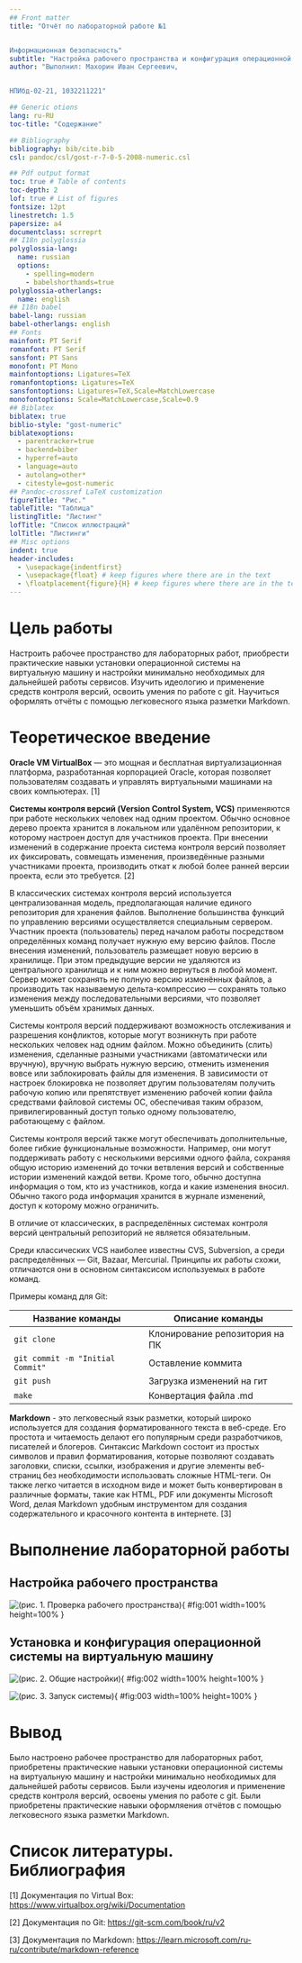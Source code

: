 ```yaml
---
## Front matter
title: "Отчёт по лабораторной работе №1


Информационная безопасность"
subtitle: "Настройка рабочего пространства и конфигурация операционной системы на виртуальную машину. Система контроля версий Git. Язык разметки Markdown"
author: "Выполнил: Махорин Иван Сергеевич, 


НПИбд-02-21, 1032211221"

## Generic otions
lang: ru-RU
toc-title: "Содержание"

## Bibliography
bibliography: bib/cite.bib
csl: pandoc/csl/gost-r-7-0-5-2008-numeric.csl

## Pdf output format
toc: true # Table of contents
toc-depth: 2
lof: true # List of figures
fontsize: 12pt
linestretch: 1.5
papersize: a4
documentclass: scrreprt
## I18n polyglossia
polyglossia-lang:
  name: russian
  options:
	- spelling=modern
	- babelshorthands=true
polyglossia-otherlangs:
  name: english
## I18n babel
babel-lang: russian
babel-otherlangs: english
## Fonts
mainfont: PT Serif
romanfont: PT Serif
sansfont: PT Sans
monofont: PT Mono
mainfontoptions: Ligatures=TeX
romanfontoptions: Ligatures=TeX
sansfontoptions: Ligatures=TeX,Scale=MatchLowercase
monofontoptions: Scale=MatchLowercase,Scale=0.9
## Biblatex
biblatex: true
biblio-style: "gost-numeric"
biblatexoptions:
  - parentracker=true
  - backend=biber
  - hyperref=auto
  - language=auto
  - autolang=other*
  - citestyle=gost-numeric
## Pandoc-crossref LaTeX customization
figureTitle: "Рис."
tableTitle: "Таблица"
listingTitle: "Листинг"
lofTitle: "Список иллюстраций"
lolTitle: "Листинги"
## Misc options
indent: true
header-includes:
  - \usepackage{indentfirst}
  - \usepackage{float} # keep figures where there are in the text
  - \floatplacement{figure}{H} # keep figures where there are in the text
---
```


# Цель работы

Настроить рабочее пространство для лабораторных работ, приобрести практические навыки
установки операционной системы на виртуальную машину и настройки минимально необходимых для дальнейшей работы сервисов.
Изучить идеологию и применение средств контроля версий, освоить умения по работе с git.
Научиться оформлять отчёты с помощью легковесного языка разметки Markdown.


# Теоретическое введение

**Oracle VM VirtualBox** — это мощная и бесплатная виртуализационная платформа, разработанная корпорацией Oracle, которая позволяет пользователям создавать и управлять виртуальными машинами на своих компьютерах. [1]

**Системы контроля версий (Version Control System, VCS)** применяются при работе нескольких человек над одним проектом. Обычно основное дерево проекта хранится в локальном
или удалённом репозитории, к которому настроен доступ для участников проекта. При
внесении изменений в содержание проекта система контроля версий позволяет их
фиксировать, совмещать изменения, произведённые разными участниками проекта,
производить откат к любой более ранней версии проекта, если это требуется. [2]


В классических системах контроля версий используется централизованная модель,
предполагающая наличие единого репозитория для хранения файлов. Выполнение большинства функций по управлению версиями осуществляется специальным сервером.
Участник проекта (пользователь) перед началом работы посредством определённых
команд получает нужную ему версию файлов. После внесения изменений, пользователь
размещает новую версию в хранилище. При этом предыдущие версии не удаляются
из центрального хранилища и к ним можно вернуться в любой момент. Сервер может
сохранять не полную версию изменённых файлов, а производить так называемую дельта-компрессию — сохранять только изменения между последовательными версиями, что
позволяет уменьшить объём хранимых данных.


Системы контроля версий поддерживают возможность отслеживания и разрешения
конфликтов, которые могут возникнуть при работе нескольких человек над одним
файлом. Можно объединить (слить) изменения, сделанные разными участниками (автоматически или вручную), вручную выбрать нужную версию, отменить изменения вовсе
или заблокировать файлы для изменения. В зависимости от настроек блокировка не
позволяет другим пользователям получить рабочую копию или препятствует изменению
рабочей копии файла средствами файловой системы ОС, обеспечивая таким образом,
привилегированный доступ только одному пользователю, работающему с файлом.


Системы контроля версий также могут обеспечивать дополнительные, более гибкие
функциональные возможности. Например, они могут поддерживать работу с несколькими версиями одного файла, сохраняя общую историю изменений до точки ветвления
версий и собственные истории изменений каждой ветви. Кроме того, обычно доступна
информация о том, кто из участников, когда и какие изменения вносил. Обычно такого
рода информация хранится в журнале изменений, доступ к которому можно ограничить.


В отличие от классических, в распределённых системах контроля версий центральный
репозиторий не является обязательным.


Среди классических VCS наиболее известны CVS, Subversion, а среди распределённых — Git, Bazaar, Mercurial. Принципы их работы схожи, отличаются они в основном
синтаксисом используемых в работе команд.

Примеры команд для Git:


| Название команды | Описание команды                                                                                                         |
|--------------|----------------------------------------------------------------------------------------------------------------------------|
| `git clone`          | Клонирование репозитория на ПК                                                                              |
| `git commit -m "Initial Commit"`      | Оставление коммита    |
| `git push`       | Загрузка изменений на гит                       |
| `make`      | Конвертация файла .md |


**Markdown** - это легковесный язык разметки, который широко используется для создания форматированного текста в веб-среде. Его простота и читаемость делают его популярным среди разработчиков, писателей и блогеров. Синтаксис Markdown состоит из простых символов и правил форматирования, которые позволяют создавать заголовки, списки, ссылки, изображения и другие элементы веб-страниц без необходимости использовать сложные HTML-теги. Он также легко читается в исходном виде и может быть конвертирован в различные форматы, такие как HTML, PDF или документы Microsoft Word, делая Markdown удобным инструментом для создания содержательного и красочного контента в интернете. [3]
 

# Выполнение лабораторной работы

## Настройка рабочего пространства

![(рис. 1. Проверка рабочего пространства)](image/1.png){ #fig:001 width=100% height=100% }

## Установка и конфигурация операционной системы на виртуальную машину

![(рис. 2. Общие настройки)](image/2.png){ #fig:002 width=100% height=100% }

![(рис. 3. Запуск системы)](image/3.png){ #fig:003 width=100% height=100% }

# Вывод

Было настроено рабочее пространство для лабораторных работ, приобретены практические навыки
установки операционной системы на виртуальную машину и настройки минимально необходимых для дальнейшей работы сервисов.
Были изучены идеология и применение средств контроля версий, освоены умения по работе с git.
Были приобретены практические навыки оформляения отчётов с помощью легковесного языка разметки Markdown.

# Список литературы. Библиография

[1] Документация по Virtual Box: https://www.virtualbox.org/wiki/Documentation

[2] Документация по Git: https://git-scm.com/book/ru/v2

[3] Документация по Markdown: https://learn.microsoft.com/ru-ru/contribute/markdown-reference